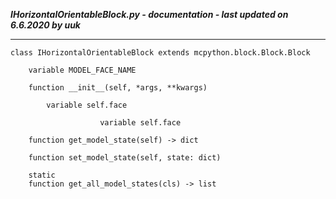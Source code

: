 ***IHorizontalOrientableBlock.py - documentation - last updated on 6.6.2020 by uuk***
___

    class IHorizontalOrientableBlock extends mcpython.block.Block.Block

        variable MODEL_FACE_NAME

        function __init__(self, *args, **kwargs)

            variable self.face

                        variable self.face

        function get_model_state(self) -> dict

        function set_model_state(self, state: dict)

        static
        function get_all_model_states(cls) -> list